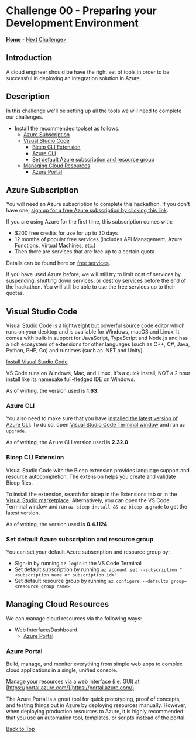 # Challenge 00 - Preparing your Development Environment

**[Home](../README.md)** - [Next Challenge>](./Challenge-01.md)

## Introduction

A cloud engineer should be have the right set of tools in order to be successful in deploying an integration solution in Azure.

## Description

In this challenge we'll be setting up all the tools we will need to complete our challenges.

  - Install the recommended toolset as follows:
    - [Azure Subscription](#azure-subscription)
    - [Visual Studio Code](#visual-studio-code)
      - [Bicep CLI Extension](#bicep-cli-extension)
      - [Azure CLI](#azure-cli)
      - [Set default Azure subscription and resource group](#set-default-azure-subscription-and-resource-group)
    - [Managing Cloud Resources](#managing-cloud-resources)
      - [Azure Portal](#azure-portal)
    <!-- - [DownGit](#downgit) -->

## Azure Subscription

You will need an Azure subscription to complete this hackathon. If you don't have one, [sign up for a free Azure subscription by clicking this link](https://azure.microsoft.com/en-us/free/).

If you are using Azure for the first time, this subscription comes with:

- \$200 free credits for use for up to 30 days
- 12 months of popular free services (includes API Management, Azure Functions, Virtual Machines, etc.)
- Then there are services that are free up to a certain quota

Details can be found here on [free services](https://azure.microsoft.com/en-us/free/).

If you have used Azure before, we will still try to limit cost of services by suspending, shutting down services, or destroy services before the end of the hackathon. You will still be able to use the free services up to their quotas.

## Visual Studio Code

Visual Studio Code is a lightweight but powerful source code editor which runs on your desktop and is available for Windows, macOS and Linux. It comes with built-in support for JavaScript, TypeScript and Node.js and has a rich ecosystem of extensions for other languages (such as C++, C#, Java, Python, PHP, Go) and runtimes (such as .NET and Unity).

[Install Visual Studio Code](https://code.visualstudio.com/)

VS Code runs on Windows, Mac, and Linux. It's a quick install, NOT a 2 hour install like its namesake full-fledged IDE on Windows. 

As of writing, the version used is **1.63**.

### Azure CLI

You also need to make sure that you have [installed the latest version of Azure CLI](https://docs.microsoft.com/en-us/cli/azure/update-azure-cli). To do so, open [Visual Studio Code Terminal window](https://code.visualstudio.com/docs/editor/integrated-terminal) and run ```az upgrade```.

As of writing, the Azure CLI version used is **2.32.0**.

### Bicep CLI Extension

Visual Studio Code with the Bicep extension provides language support and resource autocompletion. The extension helps you create and validate Bicep files.

To install the extension, search for bicep in the Extensions tab or in the [Visual Studio marketplace](https://marketplace.visualstudio.com/items?itemName=ms-azuretools.vscode-bicep).  Alternatively, you can open the VS Code Terminal window and run ```az bicep install && az bicep upgrade``` to get the latest version.

As of writing, the version used is **0.4.1124**.

### Set default Azure subscription and resource group

You can set your default Azure subscription and resource group by: 

- Sign-in by running ```az login``` in the VS Code Terminal
- Set default subscription by running ```az account set --subscription "<subscription name or subscription id>"```
- Set default resource group by running ```az configure --defaults group=<resource group name>```

## Managing Cloud Resources

We can manage cloud resources via the following ways:

- Web Interface/Dashboard
  - [Azure Portal](https://portal.azure.com/)

### Azure Portal

Build, manage, and monitor everything from simple web apps to complex cloud applications in a single, unified console.

Manage your resources via a web interface (i.e. GUI) at [https://portal.azure.com/](https://portal.azure.com/)

The Azure Portal is a great tool for quick prototyping, proof of concepts, and testing things out in Azure by deploying resources manually. However, when deploying production resources to Azure, it is highly recommended that you use an automation tool, templates, or scripts instead of the portal.


[Back to Top](#challenge-00---preparing-your-development-environment)